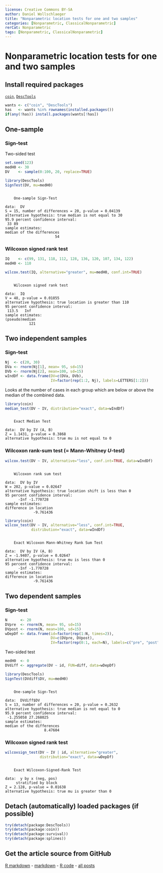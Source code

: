 ```yaml
---
license: Creative Commons BY-SA
author: Daniel Wollschlaeger
title: "Nonparametric location tests for one and two samples"
categories: [Nonparametric, ClassicalNonparametric]
rerCat: Nonparametric
tags: [Nonparametric, ClassicalNonparametric]
---
```


Nonparametric location tests for one and two samples
=========================

Install required packages
-------------------------

[`coin`](http://cran.r-project.org/package=coin), [`DescTools`](http://cran.r-project.org/package=DescTools)


```r
wants <- c("coin", "DescTools")
has   <- wants %in% rownames(installed.packages())
if(any(!has)) install.packages(wants[!has])
```

One-sample
-------------------------

### Sign-test

Two-sided test


```r
set.seed(123)
medH0 <- 30
DV    <- sample(0:100, 20, replace=TRUE)

library(DescTools)
SignTest(DV, mu=medH0)
```

```

	One-sample Sign-Test

data:  DV
S = 15, number of differences = 20, p-value = 0.04139
alternative hypothesis: true median is not equal to 30
95.9 percent confidence interval:
 33 89
sample estimates:
median of the differences 
                       54 
```

### Wilcoxon signed rank test


```r
IQ    <- c(99, 131, 118, 112, 128, 136, 120, 107, 134, 122)
medH0 <- 110
```


```r
wilcox.test(IQ, alternative="greater", mu=medH0, conf.int=TRUE)
```

```

	Wilcoxon signed rank test

data:  IQ
V = 48, p-value = 0.01855
alternative hypothesis: true location is greater than 110
95 percent confidence interval:
 113.5   Inf
sample estimates:
(pseudo)median 
           121 
```

Two independent samples
-------------------------

### Sign-test


```r
Nj  <- c(20, 30)
DVa <- rnorm(Nj[1], mean= 95, sd=15)
DVb <- rnorm(Nj[2], mean=100, sd=15)
wIndDf <- data.frame(DV=c(DVa, DVb),
                     IV=factor(rep(1:2, Nj), labels=LETTERS[1:2]))
```

Looks at the number of cases in each group which are below or above the median of the combined data.


```r
library(coin)
median_test(DV ~ IV, distribution="exact", data=wIndDf)
```

```

	Exact Median Test

data:  DV by IV (A, B)
Z = 1.1431, p-value = 0.3868
alternative hypothesis: true mu is not equal to 0
```

### Wilcoxon rank-sum test ($=$ Mann-Whitney $U$-test)


```r
wilcox.test(DV ~ IV, alternative="less", conf.int=TRUE, data=wIndDf)
```

```

	Wilcoxon rank sum test

data:  DV by IV
W = 202, p-value = 0.02647
alternative hypothesis: true location shift is less than 0
95 percent confidence interval:
      -Inf -1.770728
sample estimates:
difference in location 
             -9.761436 
```


```r
library(coin)
wilcox_test(DV ~ IV, alternative="less", conf.int=TRUE,
            distribution="exact", data=wIndDf)
```

```

	Exact Wilcoxon Mann-Whitney Rank Sum Test

data:  DV by IV (A, B)
Z = -1.9407, p-value = 0.02647
alternative hypothesis: true mu is less than 0
95 percent confidence interval:
      -Inf -1.770728
sample estimates:
difference in location 
             -9.761436 
```

Two dependent samples
-------------------------

### Sign-test


```r
N      <- 20
DVpre  <- rnorm(N, mean= 95, sd=15)
DVpost <- rnorm(N, mean=100, sd=15)
wDepDf <- data.frame(id=factor(rep(1:N, times=2)),
                     DV=c(DVpre, DVpost),
                     IV=factor(rep(0:1, each=N), labels=c("pre", "post")))
```

Two-sided test


```r
medH0  <- 0
DVdiff <- aggregate(DV ~ id, FUN=diff, data=wDepDf)

library(DescTools)
SignTest(DVdiff$DV, mu=medH0)
```

```

	One-sample Sign-Test

data:  DVdiff$DV
S = 13, number of differences = 20, p-value = 0.2632
alternative hypothesis: true median is not equal to 0
95.9 percent confidence interval:
 -1.255058 27.268025
sample estimates:
median of the differences 
                  8.47604 
```

### Wilcoxon signed rank test


```r
wilcoxsign_test(DV ~ IV | id, alternative="greater",
                distribution="exact", data=wDepDf)
```

```

	Exact Wilcoxon-Signed-Rank Test

data:  y by x (neg, pos) 
	 stratified by block
Z = 2.128, p-value = 0.01638
alternative hypothesis: true mu is greater than 0
```

Detach (automatically) loaded packages (if possible)
-------------------------


```r
try(detach(package:DescTools))
try(detach(package:coin))
try(detach(package:survival))
try(detach(package:splines))
```

Get the article source from GitHub
----------------------------------------------

[R markdown](https://github.com/dwoll/RExRepos/raw/master/Rmd/npWilcoxon.Rmd) - [markdown](https://github.com/dwoll/RExRepos/raw/master/md/npWilcoxon.md) - [R code](https://github.com/dwoll/RExRepos/raw/master/R/npWilcoxon.R) - [all posts](https://github.com/dwoll/RExRepos/)
